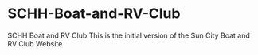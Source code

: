 # SCHH-Boat-and-RV-Club
SCHH Boat and RV Club This is the initial version of the Sun City Boat and RV Club Website

